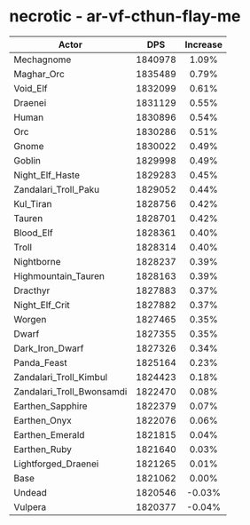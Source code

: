 # necrotic - ar-vf-cthun-flay-me
| Actor | DPS | Increase |
|---|:---:|:---:|
|Mechagnome|1840978|1.09%|
|Maghar_Orc|1835489|0.79%|
|Void_Elf|1832099|0.61%|
|Draenei|1831129|0.55%|
|Human|1830896|0.54%|
|Orc|1830286|0.51%|
|Gnome|1830022|0.49%|
|Goblin|1829998|0.49%|
|Night_Elf_Haste|1829283|0.45%|
|Zandalari_Troll_Paku|1829052|0.44%|
|Kul_Tiran|1828756|0.42%|
|Tauren|1828701|0.42%|
|Blood_Elf|1828361|0.40%|
|Troll|1828314|0.40%|
|Nightborne|1828237|0.39%|
|Highmountain_Tauren|1828163|0.39%|
|Dracthyr|1827883|0.37%|
|Night_Elf_Crit|1827882|0.37%|
|Worgen|1827465|0.35%|
|Dwarf|1827355|0.35%|
|Dark_Iron_Dwarf|1827326|0.34%|
|Panda_Feast|1825164|0.23%|
|Zandalari_Troll_Kimbul|1824423|0.18%|
|Zandalari_Troll_Bwonsamdi|1822470|0.08%|
|Earthen_Sapphire|1822379|0.07%|
|Earthen_Onyx|1822076|0.06%|
|Earthen_Emerald|1821815|0.04%|
|Earthen_Ruby|1821640|0.03%|
|Lightforged_Draenei|1821265|0.01%|
|Base|1821062|0.00%|
|Undead|1820546|-0.03%|
|Vulpera|1820377|-0.04%|

